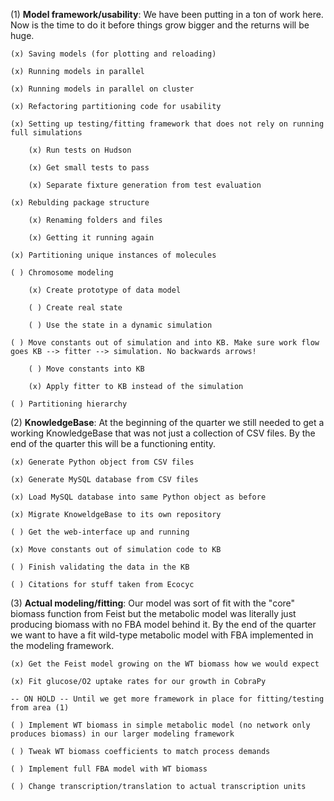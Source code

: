 (1) **Model framework/usability**: We have been putting in a ton of work here. Now is the time to do it before things grow bigger and the returns will be huge.

	(x) Saving models (for plotting and reloading)

	(x) Running models in parallel

	(x) Running models in parallel on cluster

	(x) Refactoring partitioning code for usability

	(x) Setting up testing/fitting framework that does not rely on running full simulations

		(x) Run tests on Hudson
	
		(x) Get small tests to pass
	
		(x) Separate fixture generation from test evaluation
	
	(x) Rebulding package structure
	
		(x) Renaming folders and files
	
		(x) Getting it running again
	
	(x) Partitioning unique instances of molecules
	
	( ) Chromosome modeling

		(x) Create prototype of data model

		( ) Create real state

		( ) Use the state in a dynamic simulation
	
	( ) Move constants out of simulation and into KB. Make sure work flow goes KB --> fitter --> simulation. No backwards arrows!

		( ) Move constants into KB

		(x) Apply fitter to KB instead of the simulation

	( ) Partitioning hierarchy

(2) **KnowledgeBase**: At the beginning of the quarter we still needed to get a working KnowledgeBase that was not just a collection of CSV files. By the end of the quarter this will be a functioning entity.
	
	(x) Generate Python object from CSV files
	
	(x) Generate MySQL database from CSV files
	
	(x) Load MySQL database into same Python object as before
	
	(x) Migrate KnoweldgeBase to its own repository
	
	( ) Get the web-interface up and running
	
	(x) Move constants out of simulation code to KB

	( ) Finish validating the data in the KB

	( ) Citations for stuff taken from Ecocyc

(3) **Actual modeling/fitting**: Our model was sort of fit with the "core" biomass function from Feist but the metabolic model was literally just producing biomass with no FBA model behind it. By the end of the quarter we want to have a fit wild-type metabolic model with FBA implemented in the modeling framework.
	
	(x) Get the Feist model growing on the WT biomass how we would expect
	
	(x) Fit glucose/O2 uptake rates for our growth in CobraPy
	
	-- ON HOLD -- Until we get more framework in place for fitting/testing from area (1)
	
	( ) Implement WT biomass in simple metabolic model (no network only produces biomass) in our larger modeling framework
	
	( ) Tweak WT biomass coefficients to match process demands
	
	( ) Implement full FBA model with WT biomass

	( ) Change transcription/translation to actual transcription units
